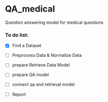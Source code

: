 # QA_medical
Question answering model for medical questions

### To do list:
- [x] Find a Dataset
- [ ] Preprocess Data & Normalize Data
- [ ] prepare Retrieve Data Model
- [ ] prepare QA model
- [ ] connect qa and retrieval model
- [ ] Report

